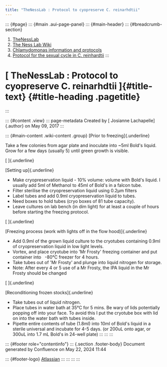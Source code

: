 ```yaml
---
title: "TheNessLab : Protocol to cyopreserve C. reinarhdtii"
---
```


::: {#page}
::: {#main .aui-page-panel}
::: {#main-header}
::: {#breadcrumb-section}
1.  [TheNessLab](index.html)
2.  [The Ness Lab Wiki](The-Ness-Lab-Wiki_11436042.html)
3.  [Chlamydomonas information and
    protocols](Chlamydomonas-information-and-protocols_11436157.html)
4.  [Protocol for the sexual cycle in C.
    reinhardtii](Protocol-for-the-sexual-cycle-in-C.-reinhardtii_11436202.html)
:::

# [ TheNessLab : Protocol to cyopreserve C. reinarhdtii ]{#title-text} {#title-heading .pagetitle}
:::

::: {#content .view}
::: page-metadata
Created by [ Josianne Lachapelle]{.author} on May 09, 2017
:::

::: {#main-content .wiki-content .group}
[Prior to freezing]{.underline}

Take a few colonies from agar plate and inoculate into \~5ml Bold\'s
liquid. Grow for a few days (usually 5) until green growth is visible.

[ ]{.underline}

[Setting up]{.underline}

-   Make cryopreservation liquid - 10% volume: volume with Bold\'s
    liquid. I usually add 5ml of Methanol to 45ml of Bold\'s in a falcon
    tube.
-   Filter sterilise the cryopreservation liquid using 0.2μm filters
-   Label tubes and add 0.9ml cryopreservation liquid to tubes.
-   Need boxes to hold tubes (cryo boxes of 81 tube capacity).
-   Leave cultures on lab bench (in dim light) for at least a couple of
    hours before starting the freezing protocol.

[ ]{.underline}

[Freezing process (work with lights off in the flow hood)]{.underline}

-   Add 0.9ml of the grown liquid culture to the cryotubes containing
    0.9ml of cryopreservation liquid in low light levels.
-   Vortex, and place cryotube into \'Mr Frosty\' freezing container and
    put container into   -80°C freezer for 4 hours.
-   Take tubes out of \'Mr Frosty\' and plunge into liquid nitrogen for
    storage.
-   Note: After every 4 or 5 use of a Mr Frosty, the IPA liquid in the
    Mr Frosty should be changed

[ ]{.underline}

[Reconditioning frozen stocks]{.underline}

-   Take tubes out of liquid nitrogen.
-   Place tubes in water bath at 35°C for 5 mins. Be wary of lids
    potentially popping off into your face. To avoid this I put the
    cryotube box with lid on into the water bath with tubes inside.
-   Pipette entire contents of tube (1.8ml) into 10ml of Bold\'s liquid
    in a sterile universal and incubate for 4-5 days. (or 200uL onto
    agar, or 300uL into 1.7 mL Bold's in 24-well plate)
:::
:::
:::

::: {#footer role="contentinfo"}
::: {.section .footer-body}
Document generated by Confluence on May 22, 2024 11:44

::: {#footer-logo}
[Atlassian](https://www.atlassian.com/)
:::
:::
:::
:::
